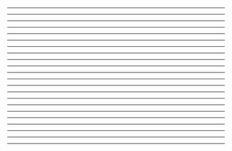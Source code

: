 -----

-----

-----

-----

-----

-----

-----

-----

-----

-----

-----

-----

-----

-----

-----

-----

-----

-----

-----

-----

-----

-----

